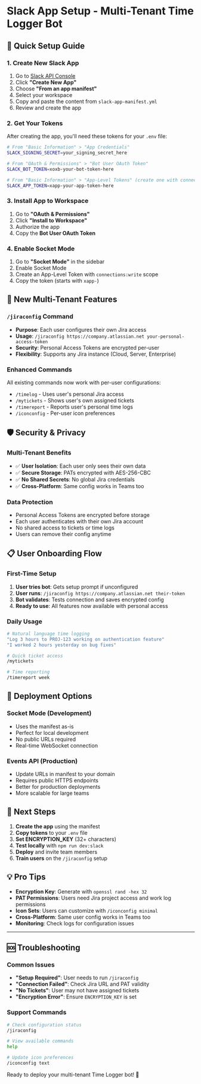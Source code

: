 # Slack App Setup - Multi-Tenant Time Logger Bot

## 🚀 **Quick Setup Guide**

### **1. Create New Slack App**
1. Go to [Slack API Console](https://api.slack.com/apps)
2. Click **"Create New App"**
3. Choose **"From an app manifest"**
4. Select your workspace
5. Copy and paste the content from `slack-app-manifest.yml`
6. Review and create the app

### **2. Get Your Tokens**
After creating the app, you'll need these tokens for your `.env` file:

```bash
# From "Basic Information" > "App Credentials"
SLACK_SIGNING_SECRET=your_signing_secret_here

# From "OAuth & Permissions" > "Bot User OAuth Token"
SLACK_BOT_TOKEN=xoxb-your-bot-token-here

# From "Basic Information" > "App-Level Tokens" (create one with connections:write scope)
SLACK_APP_TOKEN=xapp-your-app-token-here
```

### **3. Install App to Workspace**
1. Go to **"OAuth & Permissions"**
2. Click **"Install to Workspace"**
3. Authorize the app
4. Copy the **Bot User OAuth Token**

### **4. Enable Socket Mode**
1. Go to **"Socket Mode"** in the sidebar
2. Enable Socket Mode
3. Create an App-Level Token with `connections:write` scope
4. Copy the token (starts with `xapp-`)

## 🔧 **New Multi-Tenant Features**

### **`/jiraconfig` Command**
- **Purpose**: Each user configures their own Jira access
- **Usage**: `/jiraconfig https://company.atlassian.net your-personal-access-token`
- **Security**: Personal Access Tokens are encrypted per-user
- **Flexibility**: Supports any Jira instance (Cloud, Server, Enterprise)

### **Enhanced Commands**
All existing commands now work with per-user configurations:
- `/timelog` - Uses user's personal Jira access
- `/mytickets` - Shows user's own assigned tickets  
- `/timereport` - Reports user's personal time logs
- `/iconconfig` - Per-user icon preferences

## 🛡️ **Security & Privacy**

### **Multi-Tenant Benefits**
- ✅ **User Isolation**: Each user only sees their own data
- ✅ **Secure Storage**: PATs encrypted with AES-256-CBC
- ✅ **No Shared Secrets**: No global Jira credentials
- ✅ **Cross-Platform**: Same config works in Teams too

### **Data Protection**
- Personal Access Tokens are encrypted before storage
- Each user authenticates with their own Jira account
- No shared access to tickets or time logs
- Users can remove their config anytime

## 📋 **User Onboarding Flow**

### **First-Time Setup**
1. **User tries bot**: Gets setup prompt if unconfigured
2. **User runs**: `/jiraconfig https://company.atlassian.net their-token`
3. **Bot validates**: Tests connection and saves encrypted config
4. **Ready to use**: All features now available with personal access

### **Daily Usage**
```bash
# Natural language time logging
"Log 3 hours to PROJ-123 working on authentication feature"
"I worked 2 hours yesterday on bug fixes"

# Quick ticket access
/mytickets

# Time reporting
/timereport week
```

## 🔄 **Deployment Options**

### **Socket Mode (Development)**
- Uses the manifest as-is
- Perfect for local development
- No public URLs required
- Real-time WebSocket connection

### **Events API (Production)**
- Update URLs in manifest to your domain
- Requires public HTTPS endpoints
- Better for production deployments
- More scalable for large teams

## 🎯 **Next Steps**

1. **Create the app** using the manifest
2. **Copy tokens** to your `.env` file
3. **Set ENCRYPTION_KEY** (32+ characters)
4. **Test locally** with `npm run dev:slack`
5. **Deploy** and invite team members
6. **Train users** on the `/jiraconfig` setup

## 💡 **Pro Tips**

- **Encryption Key**: Generate with `openssl rand -hex 32`
- **PAT Permissions**: Users need Jira project access and work log permissions
- **Icon Sets**: Users can customize with `/iconconfig minimal`
- **Cross-Platform**: Same user config works in Teams too
- **Monitoring**: Check logs for configuration issues

---

## 🆘 **Troubleshooting**

### **Common Issues**
- **"Setup Required"**: User needs to run `/jiraconfig`
- **"Connection Failed"**: Check Jira URL and PAT validity
- **"No Tickets"**: User may not have assigned tickets
- **"Encryption Error"**: Ensure `ENCRYPTION_KEY` is set

### **Support Commands**
```bash
# Check configuration status
/jiraconfig

# View available commands  
help

# Update icon preferences
/iconconfig text
```

Ready to deploy your multi-tenant Time Logger bot! 🚀 